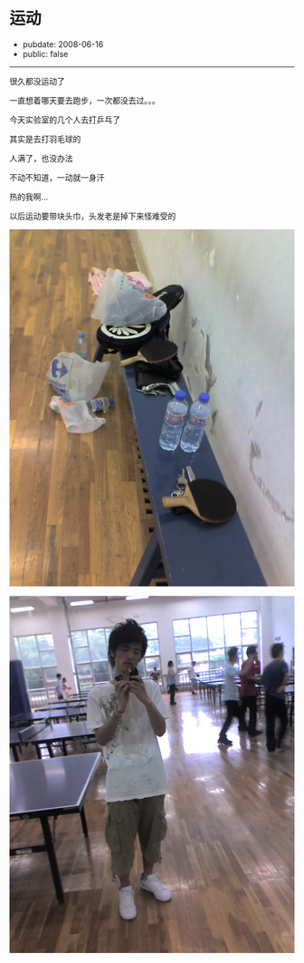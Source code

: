 # 运动

- pubdate: 2008-06-16
- public: false

--------------------------


很久都没运动了

一直想着哪天要去跑步，一次都没去过。。。

今天实验室的几个人去打乒乓了

其实是去打羽毛球的

人满了，也没办法

不动不知道，一动就一身汗

热的我啊...

以后运动要带块头巾，头发老是掉下来怪难受的

![](../../uploads/blogger/200806160001.jpg)

![](../../uploads/blogger/200806160003.jpg)
